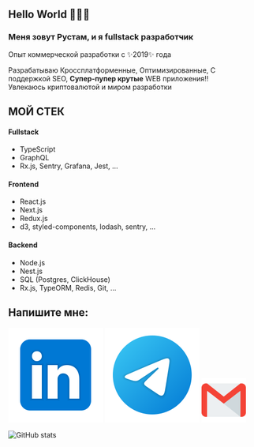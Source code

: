 ## Hello World 👋👋👋
### Меня зовут Рустам, и я fullstack разработчик
Опыт коммерческой разработки с ✨2019✨ года

Разрабатываю Кроссплатформенные, Оптимизированные, С поддержкой SEO, **Супер-пупер крутые** WEB приложения:bangbang:    
Увлекаюсь криптовалютой и миром разработки

## МОЙ СТЕК

#### Fullstack
- TypeScript
- GraphQL
- Rx.js, Sentry, Grafana, Jest, ...

#### Frontend                                       
- React.js
- Next.js
- Redux.js
- d3, styled-components, lodash, sentry, ...

#### Backend
- Node.js
- Nest.js
- SQL (Postgres, ClickHouse)
- Rx.js, TypeORM, Redis, Git, ... 

## Напишите мне:
[<img src="./img/linkedin.svg">](https://www.linkedin.com/in/demru/)
[<img src="./img/telegram.svg">](https://t.me/Rompu/)
[<img src="./img/gmail.svg" width="90px" height="90px">](mailto:rustamdemonov@gmail.com)

![GitHub stats](https://github-readme-stats.vercel.app/api?username=idDemonov&show_icons=true&count_private=true&theme=radical)  
